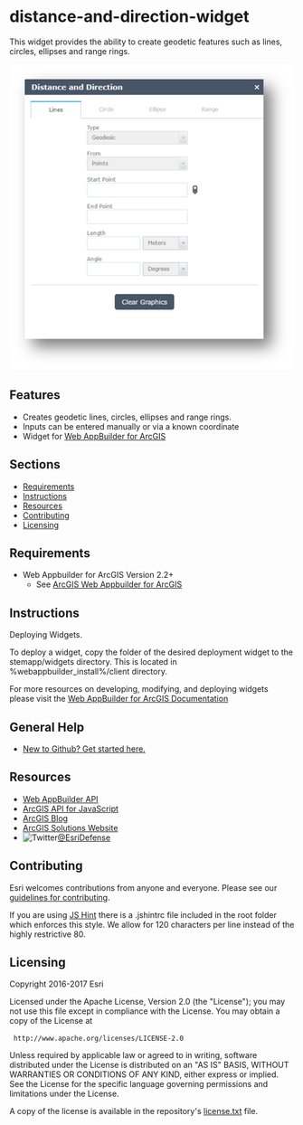 # distance-and-direction-widget

This widget provides the ability to create geodetic features such as lines, circles, ellipses and range rings.

![Image of Distance and Directions Widget][ss]

## Features

* Creates geodetic lines, circles, ellipses and range rings.
* Inputs can be entered manually or via a known coordinate
* Widget for [Web AppBuilder for ArcGIS](http://doc.arcgis.com/en/web-appbuilder/)

## Sections

* [Requirements](#requirements)
* [Instructions](#instructions)
* [Resources](#resources)
* [Contributing](#contributing)
* [Licensing](#licensing)

## Requirements

* Web Appbuilder for ArcGIS Version 2.2+
    * See [ArcGIS Web Appbuilder for ArcGIS](http://developers.arcgis.com/web-appbuilder/)

## Instructions

Deploying Widgets.

To deploy a widget, copy the folder of the desired deployment widget to the stemapp/widgets directory. This is located in %webappbuilder_install%/client directory.

For more resources on developing, modifying, and deploying widgets please visit the
[Web AppBuilder for ArcGIS Documentation](https://developers.arcgis.com/web-appbuilder)

## General Help

  * [New to Github? Get started here.](http://htmlpreview.github.com/?https://github.com/Esri/esri.github.com/blob/master/help/esri-getting-to-know-github.html)

## Resources

  * [Web AppBuilder API](https://developers.arcgis.com/web-appbuilder/api-reference/css-framework.htm)
  * [ArcGIS API for JavaScript](https://developers.arcgis.com/javascript/)
  * [ArcGIS Blog](http://blogs.esri.com/esri/arcgis/)
  * [ArcGIS Solutions Website](http://solutions.arcgis.com/military/)
  * ![Twitter](https://g.twimg.com/twitter-bird-16x16.png)[@EsriDefense](http://twitter.com/EsriDefense)

## Contributing

  Esri welcomes contributions from anyone and everyone. Please see our [guidelines for contributing](https://github.com/esri/contributing).

  If you are using [JS Hint](http://www.jshint.com/) there is a .jshintrc file included in the root folder which enforces this style.
  We allow for 120 characters per line instead of the highly restrictive 80.

## Licensing

  Copyright 2016-2017 Esri

  Licensed under the Apache License, Version 2.0 (the "License");
  you may not use this file except in compliance with the License.
  You may obtain a copy of the License at

     http://www.apache.org/licenses/LICENSE-2.0

  Unless required by applicable law or agreed to in writing, software
  distributed under the License is distributed on an "AS IS" BASIS,
  WITHOUT WARRANTIES OR CONDITIONS OF ANY KIND, either express or implied.
  See the License for the specific language governing permissions and
  limitations under the License.

  A copy of the license is available in the repository's [license.txt](license.txt) file.

  [ss]: images/screenshot.png
